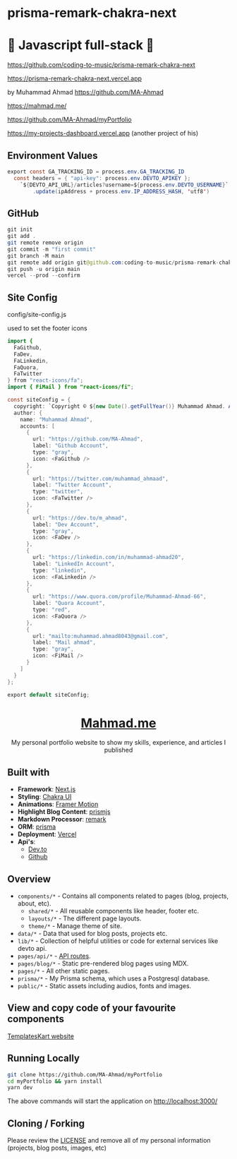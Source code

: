 # prisma-remark-chakra-next

# 🚀 Javascript full-stack 🚀

https://github.com/coding-to-music/prisma-remark-chakra-next

https://prisma-remark-chakra-next.vercel.app

by Muhammad Ahmad https://github.com/MA-Ahmad

https://mahmad.me/

https://github.com/MA-Ahmad/myPortfolio

https://my-projects-dashboard.vercel.app (another project of his)

## Environment Values

```java
export const GA_TRACKING_ID = process.env.GA_TRACKING_ID
  const headers = { "api-key": process.env.DEVTO_APIKEY };
    `${DEVTO_API_URL}/articles?username=${process.env.DEVTO_USERNAME}`
        .update(ipAddress + process.env.IP_ADDRESS_HASH, 'utf8')

```

## GitHub

```java
git init
git add .
git remote remove origin
git commit -m "first commit"
git branch -M main
git remote add origin git@github.com:coding-to-music/prisma-remark-chakra-next.git
git push -u origin main
vercel --prod --confirm
```

## Site Config

config/site-config.js

used to set the footer icons

```java
import {
  FaGithub,
  FaDev,
  FaLinkedin,
  FaQuora,
  FaTwitter
} from "react-icons/fa";
import { FiMail } from "react-icons/fi";

const siteConfig = {
  copyright: `Copyright © ${new Date().getFullYear()} Muhammad Ahmad. All Rights Reserved.`,
  author: {
    name: "Muhammad Ahmad",
    accounts: [
      {
        url: "https://github.com/MA-Ahmad",
        label: "Github Account",
        type: "gray",
        icon: <FaGithub />
      },
      {
        url: "https://twitter.com/muhammad_ahmaad",
        label: "Twitter Account",
        type: "twitter",
        icon: <FaTwitter />
      },
      {
        url: "https://dev.to/m_ahmad",
        label: "Dev Account",
        type: "gray",
        icon: <FaDev />
      },
      {
        url: "https://linkedin.com/in/muhammad-ahmad20",
        label: "LinkedIn Account",
        type: "linkedin",
        icon: <FaLinkedin />
      },
      {
        url: "https://www.quora.com/profile/Muhammad-Ahmad-66",
        label: "Quora Account",
        type: "red",
        icon: <FaQuora />
      },
      {
        url: "mailto:muhammad.ahmad8043@gmail.com",
        label: "Mail ahmad",
        type: "gray",
        icon: <FiMail />
      }
    ]
  }
};

export default siteConfig;
```

<div align="center">
  <h1><a href="https://mahmad.me" target="_blank">Mahmad.me</a></h1>
  My personal portfolio website to show my skills, experience, and articles I published
</div>

## Built with

- **Framework**: [Next.js](https://nextjs.org/)
- **Styling**: [Chakra UI](https://chakra-ui.com/)
- **Animations**: [Framer Motion](https://www.framer.com/motion/)
- **Highlight Blog Content**: [prismjs](https://prismjs.com/)
- **Markdown Processor**: [remark](https://remark.js.org/)
- **ORM**: [prisma](https://www.prisma.io/)
- **Deployment**: [Vercel](https://vercel.com)
- **Api's**:
  - [Dev.to](https://dev.to/api)
  - [Github](https://api.github.com)

## Overview

- `components/*` - Contains all components related to pages (blog, projects, about, etc).
  - `shared/*` - All reusable components like header, footer etc.
  - `layouts/*` - The different page layouts.
  - `theme/*` - Manage theme of site.
- `data/*` - Data that used for blog posts, projects etc.
- `lib/*` - Collection of helpful utilities or code for external services like devto api.
- `pages/api/*` - [API routes](https://nextjs.org/docs/api-routes/introduction).
- `pages/blog/*` - Static pre-rendered blog pages using MDX.
- `pages/*` - All other static pages.
- `prisma/*` - My Prisma schema, which uses a Postgresql database.
- `public/*` - Static assets including audios, fonts and images.

## View and copy code of your favourite components

[TemplatesKart website](https://templateskart.com/projects/my-website)

## Running Locally

```sh
git clone https://github.com/MA-Ahmad/myPortfolio
cd myPortfolio && yarn install
yarn dev
```

The above commands will start the application on [http://localhost:3000/](http://localhost:3000)

<!-- ## Screens
### Home
![Home Screen](/public/assets/images/screens/home_page.png)
### Blog
![Skills Screen](/public/assets/images/screens/blog_page.png) -->

## Cloning / Forking

Please review the [LICENSE](LICENSE) and remove all of my personal information (projects, blog posts, images, etc)
